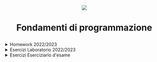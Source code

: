 <div align="center">
    <img src="https://www.python.org/static/community_logos/python-logo-generic.svg"> </img>
</div>

# <p align=center> Fondamenti di programmazione </p>

<details closed>

<summary> Homework 2022/2023 </summary>

- <details closed>
    
    <summary> Homework 1 </summary>

    - [Soluzione](https://github.com/FedVlogger17/Uni-Notes/blob/main/Primo%20Anno/Primo%20Semestre/Fondamenti%20di%20programmazione/HomeWorks/HomeWork_1/program01.py)

    </details>

- <details closed>

    <summary> Homework 2 </summary>

    - [Soluzione](https://github.com/FedVlogger17/Uni-Notes/blob/main/Primo%20Anno/Primo%20Semestre/Fondamenti%20di%20programmazione/HomeWorks/HomeWork_2/program01.py)
    - [Descrizione Algoritmo](https://github.com/FedVlogger17/Uni-Notes/blob/main/Primo%20Anno/Primo%20Semestre/Fondamenti%20di%20programmazione/HomeWorks/HomeWork_2/algoritmo.txt)

    </details>

- <details closed>

    <summary> Homework 4 </summary>

    - [Soluzione](https://github.com/FedVlogger17/Uni-Notes/blob/main/Primo%20Anno/Primo%20Semestre/Fondamenti%20di%20programmazione/HomeWorks/HomeWork_4/program01.py)
    - [Descrizione Algoritmo](https://github.com/FedVlogger17/Uni-Notes/blob/main/Primo%20Anno/Primo%20Semestre/Fondamenti%20di%20programmazione/HomeWorks/HomeWork_4/algorithm.txt)

    </details>

- <details closed>

    <summary> Homework 6 </summary>

    - [Soluzione](https://github.com/FedVlogger17/Uni-Notes/blob/main/Primo%20Anno/Primo%20Semestre/Fondamenti%20di%20programmazione/HomeWorks/HomeWork_6/program01.py)
    - [Descrizione Algoritmo](https://github.com/FedVlogger17/Uni-Notes/blob/main/Primo%20Anno/Primo%20Semestre/Fondamenti%20di%20programmazione/HomeWorks/HomeWork_6/algorithm.txt)

    </details>

- <details closed>

    <summary> Homework 8 </summary>

    - [Soluzione](https://github.com/FedVlogger17/Uni-Notes/blob/main/Primo%20Anno/Primo%20Semestre/Fondamenti%20di%20programmazione/HomeWorks/Homework_8/program01.py)
    - [Descrizione Algoritmo](https://github.com/FedVlogger17/Uni-Notes/blob/main/Primo%20Anno/Primo%20Semestre/Fondamenti%20di%20programmazione/HomeWorks/Homework_8/algorithm.txt)

    </details>

</details>

<details closed>

<summary> Esercizi Laboratorio 2022/2023 </summary>

- [05/10/2022](https://github.com/FedVlogger17/Uni-Notes/blob/main/Primo%20Anno/Primo%20Semestre/Fondamenti%20di%20programmazione/Esercizi%20Laboratorio/Esercizi%205%20Ottobre%202022.py)

- [12/10/2022](https://github.com/FedVlogger17/Uni-Notes/blob/main/Primo%20Anno/Primo%20Semestre/Fondamenti%20di%20programmazione/Esercizi%20Laboratorio/Esercizi%2012%20Ottobre%202022.py)

- [18/10/2022](https://github.com/FedVlogger17/Uni-Notes/blob/main/Primo%20Anno/Primo%20Semestre/Fondamenti%20di%20programmazione/Esercizi%20Laboratorio/Esercizi%2018%20Ottobre%202022.py)

- [26/10/2022](https://github.com/FedVlogger17/Uni-Notes/blob/main/Primo%20Anno/Primo%20Semestre/Fondamenti%20di%20programmazione/Esercizi%20Laboratorio/Esercizi%2026%20Ottobre%202022.py)

- [02/11/2022](https://github.com/FedVlogger17/Uni-Notes/blob/main/Primo%20Anno/Primo%20Semestre/Fondamenti%20di%20programmazione/Esercizi%20Laboratorio/Esercizi%202%20Novembre%202022.py)

- [09/11/2022](https://github.com/FedVlogger17/Uni-Notes/blob/main/Primo%20Anno/Primo%20Semestre/Fondamenti%20di%20programmazione/Esercizi%20Laboratorio/Esercizi%209%20Novembre%202022/Esercizi%209%20Novembre%202022.py)

- [16/11/2022](https://github.com/FedVlogger17/Uni-Notes/blob/main/Primo%20Anno/Primo%20Semestre/Fondamenti%20di%20programmazione/Esercizi%20Laboratorio/Esercizi%2016%20Novembre%202022/esercizi08.py)

</details>

<details closed>

<summary> Esercizi Eserciziario d'esame </summary>

- [Simulazione d'esame 20 Dicembre 2022](https://github.com/FedVlogger17/Uni-Notes/blob/main/Primo%20Anno/Primo%20Semestre/Fondamenti%20di%20programmazione/Esercizi%20Esame/Simulazione%20Esame%2020%20Dicembre%202022/program.py)

- <details closed>

    <summary> Esercizio 26 </summary>

    - [Soluzione Personale](https://github.com/FedVlogger17/Uni-Notes/blob/main/Primo%20Anno/Primo%20Semestre/Fondamenti%20di%20programmazione/Esercizi%20Esame/26/program.py)
    - [Soluzione Professore](https://github.com/FedVlogger17/Uni-Notes/blob/main/Primo%20Anno/Primo%20Semestre/Fondamenti%20di%20programmazione/Esercizi%20Esame/26/solution.py)

    </details>

- <details closed>

    <summary> Esercizio 27 </summary>

    - [Soluzione Personale](https://github.com/FedVlogger17/Uni-Notes/blob/main/Primo%20Anno/Primo%20Semestre/Fondamenti%20di%20programmazione/Esercizi%20Esame/27/program.py)
    - [Soluzione Professore](https://github.com/FedVlogger17/Uni-Notes/blob/main/Primo%20Anno/Primo%20Semestre/Fondamenti%20di%20programmazione/Esercizi%20Esame/27/solution.py)

    </details>

- <details closed>

    <summary> Esercizio 28 </summary>

    - [Soluzione Personale](https://github.com/FedVlogger17/Uni-Notes/blob/main/Primo%20Anno/Primo%20Semestre/Fondamenti%20di%20programmazione/Esercizi%20Esame/28/program.py)
    - [Soluzione Professore](https://github.com/FedVlogger17/Uni-Notes/blob/main/Primo%20Anno/Primo%20Semestre/Fondamenti%20di%20programmazione/Esercizi%20Esame/28/solution.py)

    </details>

- <details closed>

    <summary> Esercizio 30 </summary>

    - [Soluzione Personale](https://github.com/FedVlogger17/Uni-Notes/blob/main/Primo%20Anno/Primo%20Semestre/Fondamenti%20di%20programmazione/Esercizi%20Esame/30/program.py)
    - [Soluzione Professore](https://github.com/FedVlogger17/Uni-Notes/blob/main/Primo%20Anno/Primo%20Semestre/Fondamenti%20di%20programmazione/Esercizi%20Esame/30/solution.py)

    </details>

- <details closed>

    <summary> Esercizio 48 </summary>

    - [Soluzione Personale](https://github.com/FedVlogger17/Uni-Notes/blob/main/Primo%20Anno/Primo%20Semestre/Fondamenti%20di%20programmazione/Esercizi%20Esame/48/program.py)
    - [Soluzione Professore](https://github.com/FedVlogger17/Uni-Notes/blob/main/Primo%20Anno/Primo%20Semestre/Fondamenti%20di%20programmazione/Esercizi%20Esame/48/solution.py)

    </details>

- <details closed>

    <summary> Esercizio 66 </summary>

    - [Soluzione Personale](https://github.com/FedVlogger17/Uni-Notes/blob/main/Primo%20Anno/Primo%20Semestre/Fondamenti%20di%20programmazione/Esercizi%20Esame/66/program.py)
    - [Soluzione Professore](https://github.com/FedVlogger17/Uni-Notes/blob/main/Primo%20Anno/Primo%20Semestre/Fondamenti%20di%20programmazione/Esercizi%20Esame/66/solution.py)

    </details>

- <details closed>

    <summary> Esercizio 67 </summary>

    - [Soluzione Personale](https://github.com/FedVlogger17/Uni-Notes/blob/main/Primo%20Anno/Primo%20Semestre/Fondamenti%20di%20programmazione/Esercizi%20Esame/67/program.py)
    - [Soluzione Professore](https://github.com/FedVlogger17/Uni-Notes/blob/main/Primo%20Anno/Primo%20Semestre/Fondamenti%20di%20programmazione/Esercizi%20Esame/67/solution.py)

    </details>

- <details closed>

    <summary> Esercizio 79 </summary>

    - [Soluzione Personale](https://github.com/FedVlogger17/Uni-Notes/blob/main/Primo%20Anno/Primo%20Semestre/Fondamenti%20di%20programmazione/Esercizi%20Esame/79/program.py)
    - [Soluzione Professore](https://github.com/FedVlogger17/Uni-Notes/blob/main/Primo%20Anno/Primo%20Semestre/Fondamenti%20di%20programmazione/Esercizi%20Esame/79/solution.py)

    </details>

- <details closed>

    <summary> Esercizio 80 </summary>

    - [Soluzione Personale](https://github.com/FedVlogger17/Uni-Notes/blob/main/Primo%20Anno/Primo%20Semestre/Fondamenti%20di%20programmazione/Esercizi%20Esame/80/program.py)
    - [Soluzione Professore](https://github.com/FedVlogger17/Uni-Notes/blob/main/Primo%20Anno/Primo%20Semestre/Fondamenti%20di%20programmazione/Esercizi%20Esame/80/solution.py)

    </details>

</details>
